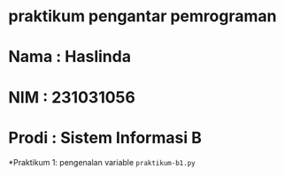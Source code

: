 # praktikum pengantar pemrograman

<h1> Nama  : Haslinda </h1>
<h1> NIM   : 231031056 </h1>
<h1> Prodi : Sistem Informasi B </h1>

*Praktikum 1: pengenalan variable `praktikum-b1.py`
